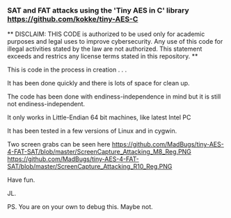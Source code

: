 ### SAT and FAT attacks using the 'Tiny AES in C' library https://github.com/kokke/tiny-AES-C

** DISCLAIM: THIS CODE is authorized to be used only for academic purposes and legal uses
   to improve cybersecurity. Any use of this code for illegal activities stated by the law are not
   authorized. This statement exceeds and restrics any license terms stated in this repository. **

This is code in the process in creation . . .

It has been done quickly and there is lots of space for clean up.

The code has been done with endiness-independence in mind but it is still not endiness-independent. 

It only works in Little-Endian 64 bit machines, like latest Intel PC

It has been tested in a few versions of Linux and in cygwin.

Two screen grabs can be seen here 
https://github.com/MadBugs/tiny-AES-4-FAT-SAT/blob/master/ScreenCapture_Attacking_M8_Reg.PNG
https://github.com/MadBugs/tiny-AES-4-FAT-SAT/blob/master/ScreenCapture_Attacking_R10_Reg.PNG

Have fun.

JL.

PS. You are on your own to debug this. Maybe not.

